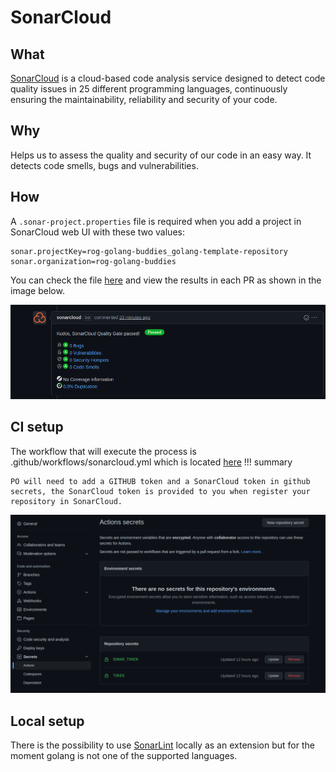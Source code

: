# SonarCloud

## What
[SonarCloud](https://sonarcloud.io/) is a cloud-based code analysis service designed to detect code quality issues in 25 different programming languages, continuously ensuring the maintainability, reliability and security of your code.


## Why
Helps us to assess the quality and security of our code in an easy way. It detects code smells, bugs and vulnerabilities.

## How
A `.sonar-project.properties` file is required when you add a project in SonarCloud web UI with these two values:

``` title=".sonar-project.properties"
sonar.projectKey=rog-golang-buddies_golang-template-repository
sonar.organization=rog-golang-buddies
```

You can check the file [here](https://github.com/rog-golang-buddies/golang-template-repository/blob/main/sonar-project.properties) and view the results in each PR as shown in the image below.

![sonarcloud-test](img/sonarcloud-passed.png)

## CI setup

The workflow that will execute the process is .github/workflows/sonarcloud.yml which is located [here](https://github.com/rog-golang-buddies/golang-template-repository/blob/main/.github/workflows/sonarcloud.yml)
!!! summary

    PO will need to add a GITHUB token and a SonarCloud token in github secrets, the SonarCloud token is provided to you when register your repository in SonarCloud.


![gh-secrets](img/gh-secrets.png)


## Local setup

There is the possibility to use [SonarLint](https://www.sonarlint.org/) locally as an extension but for the moment golang is not one of the supported languages.
